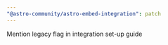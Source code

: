 ```yaml
---
"@astro-community/astro-embed-integration": patch
---
```


Mention legacy flag in integration set-up guide
